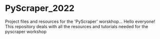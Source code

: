 # PyScraper_2022
Project files and resources for the 'PyScraper' worskhop...
Hello everyone! 
This repository deals with all the resources and tutorials needed for the pyscraper workshop
